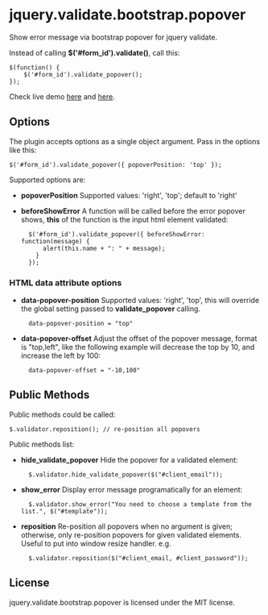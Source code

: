 # jquery.validate.bootstrap.popover

Show error message via bootstrap popover for jquery validate.

Instead of calling **$('#form_id').validate()**, call this:

    $(function() {
    	$('#form_id').validate_popover();
    });


Check live demo [here](http://mingliangfeng.me/github%20project/2013/08/08/jquery-validate-bootstrap-popover-demo/) and [here](http://mingliangfeng.me/github%20project/2013/09/28/jquery-validate-bootstrap-popover-modal/).

## Options

The plugin accepts options as a single object argument. Pass in the options like this:
```
$('#form_id').validate_popover({ popoverPosition: 'top' });
```

Supported options are:

* **popoverPosition** Supported values: 'right', 'top'; default to 'right'
* **beforeShowError** A function will be called before the error popover shows, **this** of the function is the input html element validated: 

		$('#form_id').validate_popover({ beforeShowError: function(message) { 
		    alert(this.name + ": " + message); 
		  }
		});


### HTML data attribute options
* **data-popover-position** Supported values: 'right', 'top', this will override the global setting passed to **validate_popover** calling.

		data-popover-position = "top"


* **data-popover-offset** Adjust the offset of the popover message, format is "top,left", like the following example will decrease the top by 10, and increase the left by 100: 

		data-popover-offset = "-10,100"


## Public Methods

Public methods could be called:

    $.validator.reposition(); // re-position all popovers


Public methods list:

* **hide_validate_popover** Hide the popover for a validated element: 

		$.validator.hide_validate_popover($("#client_email"));


* **show_error** Display error message programatically for an element: 

		$.validator.show_error("You need to choose a template from the list.", $("#template"));


* **reposition** Re-position all popovers when no argument is given; otherwise, only re-position popovers for given validated elements. Useful to put into window resize handler. e.g. 

		$.validator.reposition($("#client_email, #client_password"));


## License

jquery.validate.bootstrap.popover is licensed under the MIT license.
